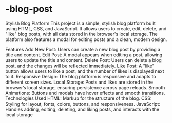# -blog-post
Stylish Blog Platform
This project is a simple, stylish blog platform built using HTML, CSS, and JavaScript. It allows users to create, edit, delete, and "like" blog posts, with all data stored in the browser's local storage. The platform also features a modal for editing posts and a clean, modern design.

Features
Add New Post: Users can create a new blog post by providing a title and content.
Edit Post: A modal appears when editing a post, allowing users to update the title and content.
Delete Post: Users can delete a blog post, and the changes will be reflected immediately.
Like Post: A "like" button allows users to like a post, and the number of likes is displayed next to it.
Responsive Design: The blog platform is responsive and adapts to different screen sizes.
Local Storage: Posts and likes are stored in the browser’s local storage, ensuring persistence across page reloads.
Smooth Animations: Buttons and modals have hover effects and smooth transitions.
Technologies Used
HTML: Markup for the structure of the blog.
CSS: Styling for layout, fonts, colors, buttons, and responsiveness.
JavaScript: Handles adding, editing, deleting, and liking posts, and interacts with the local storage